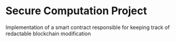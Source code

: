 # Secure Computation Project
Implementation of a smart contract responsible for keeping track of redactable blockchain modification
